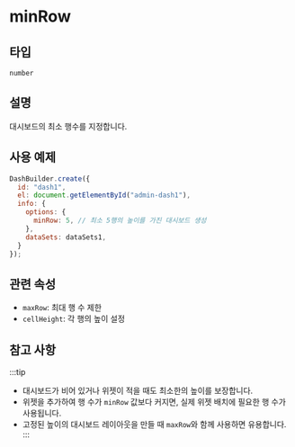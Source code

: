 # minRow

## 타입

`number`

## 설명

대시보드의 최소 행수를 지정합니다.

## 사용 예제

```javascript
DashBuilder.create({
  id: "dash1",
  el: document.getElementById("admin-dash1"), 
  info: {
    options: {
      minRow: 5, // 최소 5행의 높이를 가진 대시보드 생성
    },
    dataSets: dataSets1,
  }
});
```

## 관련 속성

- `maxRow`: 최대 행 수 제한
- `cellHeight`: 각 행의 높이 설정

## 참고 사항
:::tip
- 대시보드가 비어 있거나 위젯이 적을 때도 최소한의 높이를 보장합니다.
- 위젯을 추가하여 행 수가 `minRow` 값보다 커지면, 실제 위젯 배치에 필요한 행 수가 사용됩니다.
- 고정된 높이의 대시보드 레이아웃을 만들 때 `maxRow`와 함께 사용하면 유용합니다.
:::